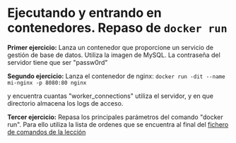 Ejecutando y entrando en contenedores. Repaso de `docker run`
=============================================================

**Primer ejercicio:**
Lanza un contenedor que proporcione un servicio de gestión de base de datos.
Utiliza la imagen de MySQL. La contraseña del servidor tiene que ser "passw0rd"

**Segundo ejercicio:**
Lanza el contenedor de nginx:
`docker run -dit --name mi-nginx -p 8080:80 nginx`

y encuentra cuantas "worker_connections" utiliza el servidor, y en que 
directorio almacena los logs de acceso.

**Tercer ejercicio:**
Repasa los principales parámetros del comando "docker run". 
Para ello utiliza la lista de ordenes que se encuentra al final del [fichero de
 comandos de la lección](commands.sh)
